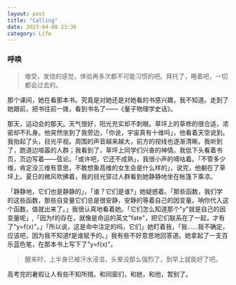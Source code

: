 ```yaml
---
layout: post
title: "Calling"
date: 2023-04-08 23:36
category: Life
---
```


### 呼唤

> 难受，发烧的感觉，体验再多次都不可能习惯的吧。拜托了，睡着吧，一切都会过去的。

​		那个课间，她在看那本书。究竟是对她还是对她看的书感兴趣，我不知道。走到了她跟前，把书往前一拨，看到书名了——《量子物理学史话》。

​		那天，运动会的那天。天气很好，阳光充实却不刺眼。草坪上的草修的很合适，浓密却不扎身。他突然坐到了我旁边，「你说，宇宙真有十维吗」，他看着天空说到。我抬起了头，目光平视。周围的声音越来越大，前方的视线也逐渐清晰。我听到了，跑道边喧嚣的人群；我看到了，草坪上同学们兴奋的神情。我低下头看着书页，页边写着——弦论。「或许吧，它还不成熟」，我很小声的嘀咕着。「不管多少维，肯定没三维有意思，不敢想象高维的女生会是什么样的」，说完，他躺在了草坪上。夏日的微风吹拂着，我的目光穿过人群看到她静静地坐在帐篷下乘凉。

​		「静静地，它们也是静静的」，「谁？它们是谁?」她疑惑着。「那些函数，我们学的这些函数，那些自变量它们总是很安静，安静的等着自己的因变量。呐你代入这个函数，值就出来了。」我很认真地看着她。「它们怎么知道那个"y"就是自己的因变量呢」,「因为f的存在，就像是命运的英文"fate"，把它们联系在了一起，才有了"y=f(x)"。」「所以说，这是命中注定的吗，它们」她盯着我，「我……我不确定，应该吧，因为我不知道f是谁赋予的。」我有些不好意思地回答道。她拿起了一支百乐蓝色笔，在那本书上写下了"y=f(x)"。

> 醒来时，上半身已被汗水浸湿，头晕没那么强烈了，到早上就能好了吧。

高考完的暑假让人有些不知所措。和同窗们，和她，和他，暂别了。

​		

​		

​		
